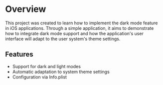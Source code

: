  # Overview

This project was created to learn how to implement the dark mode feature in iOS applications. Through a simple application, it aims to demonstrate how to integrate dark mode support and how the application's user interface will adapt to the user system's theme settings.

## Features

- Support for dark and light modes
- Automatic adaptation to system theme settings
- Configuration via Info.plist
